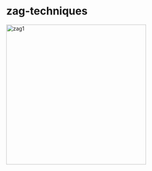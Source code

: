 # zag-techniques

<img width="372" alt="zag1" src="https://github.com/user-attachments/assets/c1846170-b6bd-468b-8cfb-5e6c0427a7ae">
